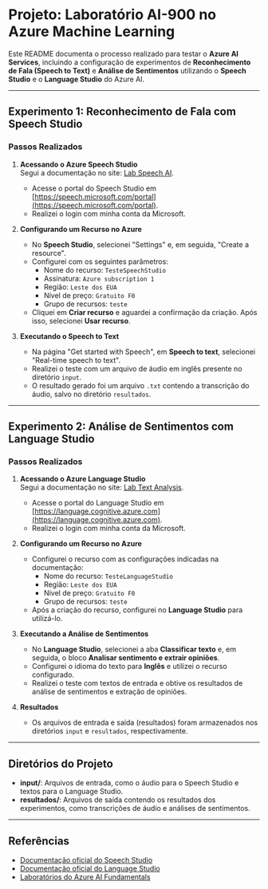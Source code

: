 # Projeto: Laboratório AI-900 no Azure Machine Learning

Este README documenta o processo realizado para testar o **Azure AI Services**, incluindo a configuração de experimentos de **Reconhecimento de Fala (Speech to Text)** e **Análise de Sentimentos** utilizando o **Speech Studio** e o **Language Studio** do Azure AI.

---

## Experimento 1: Reconhecimento de Fala com Speech Studio

### Passos Realizados

1. **Acessando o Azure Speech Studio**  
   Segui a documentação no site: [Lab Speech AI](https://microsoftlearning.github.io/mslearn-ai-fundamentals/Instructions/Labs/09-speech.html).  
   - Acesse o portal do Speech Studio em [https://speech.microsoft.com/portal](https://speech.microsoft.com/portal).  
   - Realizei o login com minha conta da Microsoft.  

2. **Configurando um Recurso no Azure**  
   - No **Speech Studio**, selecionei "Settings" e, em seguida, "Create a resource".  
   - Configurei com os seguintes parâmetros:  
     - Nome do recurso: `TesteSpeechStudio`  
     - Assinatura: `Azure subscription 1`  
     - Região: `Leste dos EUA`  
     - Nível de preço: `Gratuito F0`  
     - Grupo de recursos: `teste`  
   - Cliquei em **Criar recurso** e aguardei a confirmação da criação. Após isso, selecionei **Usar recurso**.  

3. **Executando o Speech to Text**  
   - Na página "Get started with Speech", em **Speech to text**, selecionei "Real-time speech to text".  
   - Realizei o teste com um arquivo de áudio em inglês presente no diretório `input`.  
   - O resultado gerado foi um arquivo `.txt` contendo a transcrição do áudio, salvo no diretório `resultados`.

---

## Experimento 2: Análise de Sentimentos com Language Studio

### Passos Realizados

1. **Acessando o Azure Language Studio**  
   Segui a documentação no site: [Lab Text Analysis](https://microsoftlearning.github.io/mslearn-ai-fundamentals/Instructions/Labs/06-text-analysis.html).  
   - Acesse o portal do Language Studio em [https://language.cognitive.azure.com](https://language.cognitive.azure.com).  
   - Realizei o login com minha conta da Microsoft.  

2. **Configurando um Recurso no Azure**  
   - Configurei o recurso com as configurações indicadas na documentação:  
     - Nome do recurso: `TesteLanguageStudio`  
     - Região: `Leste dos EUA`  
     - Nível de preço: `Gratuito F0`  
     - Grupo de recursos: `teste`  
   - Após a criação do recurso, configurei no **Language Studio** para utilizá-lo.  

3. **Executando a Análise de Sentimentos**  
   - No **Language Studio**, selecionei a aba **Classificar texto** e, em seguida, o bloco **Analisar sentimento e extrair opiniões**.  
   - Configurei o idioma do texto para **Inglês** e utilizei o recurso configurado.  
   - Realizei o teste com textos de entrada e obtive os resultados de análise de sentimentos e extração de opiniões.  

4. **Resultados**  
   - Os arquivos de entrada e saída (resultados) foram armazenados nos diretórios `input` e `resultados`, respectivamente.  

---

## Diretórios do Projeto

- **input/**: Arquivos de entrada, como o áudio para o Speech Studio e textos para o Language Studio.  
- **resultados/**: Arquivos de saída contendo os resultados dos experimentos, como transcrições de áudio e análises de sentimentos.

---

## Referências

- [Documentação oficial do Speech Studio](https://speech.microsoft.com/portal)  
- [Documentação oficial do Language Studio](https://language.cognitive.azure.com)  
- [Laboratórios do Azure AI Fundamentals](https://microsoftlearning.github.io/mslearn-ai-fundamentals/)
